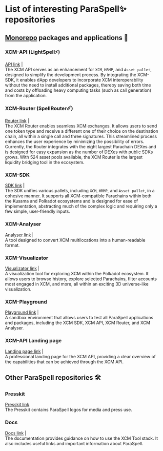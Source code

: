 # List of interesting ParaSpell✨ repositories

## [Monorepo](https://github.com/paraspell/xcm-tools/tree/main) packages and applications 🧰

### XCM-API (LightSpell⚡️)
[API link](https://github.com/paraspell/xcm-tools/tree/main/apps/xcm-api) |  
The XCM API serves as an enhancement for `XCM`, `HRMP`, and `Asset pallet`, designed to simplify the development process. By integrating the XCM-SDK, it enables dApp developers to incorporate XCM interoperability without the need to install additional packages, thereby saving both time and costs by offloading heavy computing tasks (such as call generation) from the application.

### XCM-Router (SpellRouter☄️)
[Router link](https://github.com/paraspell/xcm-tools/tree/main/packages/xcm-router) |  
The XCM Router enables seamless XCM exchanges. It allows users to send one token type and receive a different one of their choice on the destination chain, all within a single call and three signatures. This streamlined process enhances the user experience by minimizing the possibility of errors. Currently, the Router integrates with the eight largest Parachain DEXes and is designed for easy expansion as the number of DEXes with public SDKs grows. With 524 asset pools available, the XCM Router is the largest liquidity bridging tool in the ecosystem.

### XCM-SDK
[SDK link](https://github.com/paraspell/xcm-tools/tree/main/packages/sdk) |  
The SDK unifies various pallets, including `XCM`, `HRMP`, and `Asset pallet`, in a cohesive manner. It supports all XCM-compatible Parachains within both the Kusama and Polkadot ecosystems and is designed for ease of implementation, abstracting much of the complex logic and requiring only a few simple, user-friendly inputs.

### XCM-Analyser
[Analyser link](https://github.com/paraspell/xcm-tools/tree/main/packages/xcm-analyser) |  
A tool designed to convert XCM multilocations into a human-readable format.

### XCM-Visualizator
[Visualizator link](https://github.com/paraspell/xcm-tools/tree/main/apps/visualizator-fe) |  
A visualization tool for exploring XCM within the Polkadot ecosystem. It allows users to browse history, explore selected Parachains, filter accounts most engaged in XCM, and more, all within an exciting 3D universe-like visualization.

### XCM-Playground
[Playground link](https://github.com/paraspell/xcm-tools/tree/main/apps/playground) |  
A sandbox environment that allows users to test all ParaSpell applications and packages, including the XCM SDK, XCM API, XCM Router, and XCM Analyser.

### XCM-API Landing page
[Landing page link](https://github.com/paraspell/xcm-tools/tree/main/apps/landing-page) |  
A professional landing page for the XCM API, providing a clear overview of the capabilities that can be achieved through the XCM API.

## Other ParaSpell repositories 🛠️

### Presskit
[Presskit link](https://github.com/paraspell/presskit)  
The Presskit contains ParaSpell logos for media and press use.

### Docs
[Docs link](https://github.com/paraspell/docs) |  
The documentation provides guidance on how to use the XCM Tool stack. It also includes useful links and important information about ParaSpell.
